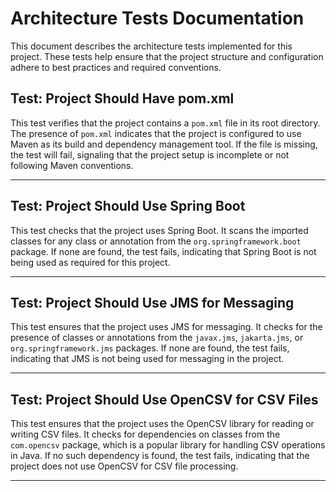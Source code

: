 # Architecture Tests Documentation

This document describes the architecture tests implemented for this project. These tests help ensure that the project structure and configuration adhere to best practices and required conventions.

## Test: Project Should Have pom.xml

This test verifies that the project contains a `pom.xml` file in its root directory. The presence of `pom.xml` indicates that the project is configured to use Maven as its build and dependency management tool. If the file is missing, the test will fail, signaling that the project setup is incomplete or not following Maven conventions.

---

## Test: Project Should Use Spring Boot

This test checks that the project uses Spring Boot. It scans the imported classes for any class or annotation from the `org.springframework.boot` package. If none are found, the test fails, indicating that Spring Boot is not being used as required for this project.

---

## Test: Project Should Use JMS for Messaging

This test ensures that the project uses JMS for messaging. It checks for the presence of classes or annotations from the `javax.jms`, `jakarta.jms`, or `org.springframework.jms` packages. If none are found, the test fails, indicating that JMS is not being used for messaging in the project.

---

## Test: Project Should Use OpenCSV for CSV Files

This test ensures that the project uses the OpenCSV library for reading or writing CSV files. It checks for dependencies on classes from the `com.opencsv` package, which is a popular library for handling CSV operations in Java. If no such dependency is found, the test fails, indicating that the project does not use OpenCSV for CSV file processing.

---


